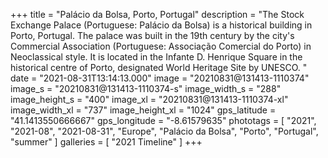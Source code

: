 +++
title = "Palácio da Bolsa, Porto, Portugal"
description = "The Stock Exchange Palace (Portuguese: Palácio da Bolsa) is a historical building in Porto, Portugal. The palace was built in the 19th century by the city's Commercial Association (Portuguese: Associação Comercial do Porto) in Neoclassical style. It is located in the Infante D. Henrique Square in the historical centre of Porto, designated World Heritage Site by UNESCO. "
date = "2021-08-31T13:14:13.000"
image = "20210831@131413-1110374"
image_s = "20210831@131413-1110374-s"
image_width_s = "288"
image_height_s = "400"
image_xl = "20210831@131413-1110374-xl"
image_width_xl = "737"
image_height_xl = "1024"
gps_latitude = "41.1413550666667"
gps_longitude = "-8.61579635"
phototags = [ "2021", "2021-08", "2021-08-31", "Europe", "Palácio da Bolsa", "Porto", "Portugal", "summer" ]
galleries = [ "2021 Timeline" ]
+++
